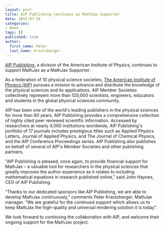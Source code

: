 ```yaml
---
layout: post
title: AIP Publishing continues as MathJax Supporter
date: 2015-07-24
categories:
- News
tags: []
published: true
author:
  first_name: Peter
  last_name: Krautzberger
---
```

[AIP Publishing](https://publishing.aip.org/), a division of the American Institute of Physics, continues to support MathJax as a MathJax Supporter.

As a federation of 10 physical science societies, [The American Institute of Physics (AIP)](http://aip.org/) pursues a mission to advance and distribute the knowledge of the physical sciences and its applications. AIP Member Societies collectively represent more than 120,000 scientists, engineers, educators and students in the global physical sciences community.

AIP has been one of the world's leading publishers in the physical sciences for more than 80 years. AIP Publishing provides a comprehensive collection of highly cited peer reviewed scientific information. Accessed by researchers at nearly 4,000 institutions worldwide, AIP Publishing's portfolio of 17 journals includes prestigious titles such as Applied Physics Letters, Journal of Applied Physics, and The Journal of Chemical Physics, and the AIP Conference Proceedings series. AIP Publishing also publishes on behalf of several of AIP's Member Societies and other publishing partners.

"AIP Publishing is pleased, once again, to provide financial support for MathJax – a valuable tool for researchers in the physical sciences that greatly improves the author experience as it relates to including mathematical equations in research published online,” said John Haynes, CEO of AIP Publishing.

“Thanks to our dedicated sponsors like AIP Publishing, we are able to develop MathJax continuously,” comments Peter Krautzberger, MathJax manager. “We are grateful for the continued support which allows us to keep MathJax the high-quality and universal rendering solution it is today”.

We look forward to continuing the collaboration with AIP, and welcome their ongoing support for the MathJax project.
